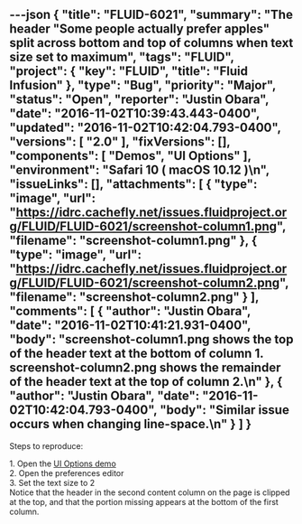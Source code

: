---json
{
  "title": "FLUID-6021",
  "summary": "The header \"Some people actually prefer apples\" split across bottom and top of columns when text size set to maximum",
  "tags": "FLUID",
  "project": {
    "key": "FLUID",
    "title": "Fluid Infusion"
  },
  "type": "Bug",
  "priority": "Major",
  "status": "Open",
  "reporter": "Justin Obara",
  "date": "2016-11-02T10:39:43.443-0400",
  "updated": "2016-11-02T10:42:04.793-0400",
  "versions": [
    "2.0"
  ],
  "fixVersions": [],
  "components": [
    "Demos",
    "UI Options"
  ],
  "environment": "Safari 10 ( macOS 10.12 )\n",
  "issueLinks": [],
  "attachments": [
    {
      "type": "image",
      "url": "https://idrc.cachefly.net/issues.fluidproject.org/FLUID/FLUID-6021/screenshot-column1.png",
      "filename": "screenshot-column1.png"
    },
    {
      "type": "image",
      "url": "https://idrc.cachefly.net/issues.fluidproject.org/FLUID/FLUID-6021/screenshot-column2.png",
      "filename": "screenshot-column2.png"
    }
  ],
  "comments": [
    {
      "author": "Justin Obara",
      "date": "2016-11-02T10:41:21.931-0400",
      "body": "screenshot-column1.png shows the top of the header text at the bottom of column 1. screenshot-column2.png shows the remainder of the header text at the top of column 2.\n"
    },
    {
      "author": "Justin Obara",
      "date": "2016-11-02T10:42:04.793-0400",
      "body": "Similar issue occurs when changing line-space.\n"
    }
  ]
}
---
Steps to reproduce:

1\. Open the [UI Options demo](http://build.fluidproject.org/infusion/demos/uiOptions)\
2\. Open the preferences editor\
3\. Set the text size to 2\
Notice that the header in the second content column on the page is clipped at the top, and that the portion missing appears at the bottom of the first column.

        